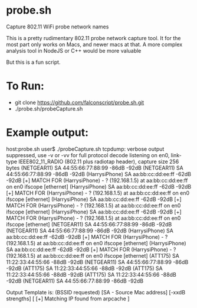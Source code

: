# probe.sh
Capture 802.11 WiFi probe network names

This is a pretty rudimentary 802.11 probe network capture tool. It for the most part only works on Macs, and newer macs at that.
A more complex analysis tool in NodeJS or C++ would be more valuable

But this is a fun script.

# To Run:
- git clone https://github.com/falconscript/probe.sh.git
- ./probe.sh/probeCapture.sh

# Example output:
host:probe.sh user$ ./probeCapture.sh 
tcpdump: verbose output suppressed, use -v or -vv for full protocol decode
listening on en0, link-type IEEE802_11_RADIO (802.11 plus radiotap header), capture size 256 bytes
(NETGEAR11)	 SA 44:55:66:77:88:99	-86dB -92dB
(NETGEAR11)	 SA 44:55:66:77:88:99	-86dB -92dB
(HarrysiPhone)	 SA aa:bb:cc:dd:ee:ff	-62dB -92dB	    [+] MATCH FOR (HarrysiPhone) - ? (192.168.1.5) at aa:bb:cc:dd:ee:ff on en0 ifscope [ethernet]
(HarrysiPhone)	 SA aa:bb:cc:dd:ee:ff	-62dB -92dB	    [+] MATCH FOR (HarrysiPhone) - ? (192.168.1.5) at aa:bb:cc:dd:ee:ff on en0 ifscope [ethernet]
(HarrysiPhone)	 SA aa:bb:cc:dd:ee:ff	-62dB -92dB	    [+] MATCH FOR (HarrysiPhone) - ? (192.168.1.5) at aa:bb:cc:dd:ee:ff on en0 ifscope [ethernet]
(HarrysiPhone)	 SA aa:bb:cc:dd:ee:ff	-62dB -92dB	    [+] MATCH FOR (HarrysiPhone) - ? (192.168.1.5) at aa:bb:cc:dd:ee:ff on en0 ifscope [ethernet]
(NETGEAR11)	 SA 44:55:66:77:88:99	-86dB -92dB
(NETGEAR11)	 SA 44:55:66:77:88:99	-86dB -92dB
(HarrysiPhone)	 SA aa:bb:cc:dd:ee:ff	-62dB -92dB	    [+] MATCH FOR (HarrysiPhone) - ? (192.168.1.5) at aa:bb:cc:dd:ee:ff on en0 ifscope [ethernet]
(HarrysiPhone)	 SA aa:bb:cc:dd:ee:ff	-62dB -92dB	    [+] MATCH FOR (HarrysiPhone) - ? (192.168.1.5) at aa:bb:cc:dd:ee:ff on en0 ifscope [ethernet]
(ATT175)	 SA 11:22:33:44:55:66	-88dB -92dB
(NETGEAR11)	 SA 44:55:66:77:88:99	-86dB -92dB
(ATT175)	 SA 11:22:33:44:55:66	-88dB -92dB
(ATT175)	 SA 11:22:33:44:55:66	-88dB -92dB
(ATT175)	 SA 11:22:33:44:55:66	-88dB -92dB
(NETGEAR11)	 SA 44:55:66:77:88:99	-86dB -92dB

Output Template is:
(BSSID requested) [SA - Source Mac address] [-xxdB strengths] [ [+] Matching IP found from arpcache ]
